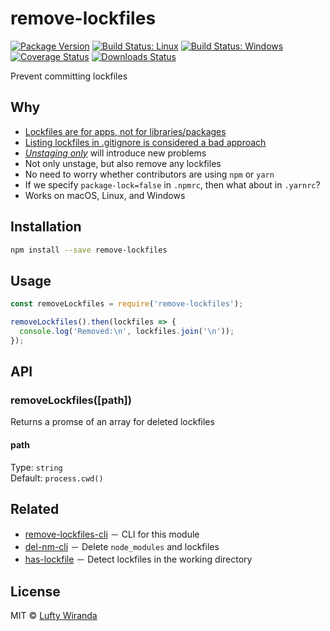 # remove-lockfiles

[![Package Version](https://img.shields.io/npm/v/remove-lockfiles.svg)](https://www.npmjs.com/package/remove-lockfiles)
[![Build Status: Linux](https://img.shields.io/travis/luftywiranda13/remove-lockfiles/master.svg)](https://travis-ci.org/luftywiranda13/remove-lockfiles)
[![Build Status: Windows](https://img.shields.io/appveyor/ci/luftywiranda13/remove-lockfiles/master.svg)](https://ci.appveyor.com/project/luftywiranda13/remove-lockfiles)
[![Coverage Status](https://img.shields.io/codecov/c/github/luftywiranda13/remove-lockfiles/master.svg)](https://codecov.io/gh/luftywiranda13/remove-lockfiles)
[![Downloads Status](https://img.shields.io/npm/dm/remove-lockfiles.svg)](https://npm-stat.com/charts.html?package=remove-lockfiles&from=2016-04-01)

Prevent committing lockfiles

## Why

* [Lockfiles are for apps, not for libraries/packages](https://github.com/sindresorhus/ama/issues/479#issuecomment-310661514)
* [Listing lockfiles in .gitignore is considered a bad approach](https://github.com/facebookincubator/create-react-app/pull/2014#issuecomment-300811661)
* _[Unstaging only](https://github.com/facebookincubator/create-react-app/pull/2700)_ will introduce new problems
* Not only unstage, but also remove any lockfiles
* No need to worry whether contributors are using `npm` or `yarn`
* If we specify `package-lock=false` in `.npmrc`, then what about in `.yarnrc`?
* Works on macOS, Linux, and Windows

## Installation

```sh
npm install --save remove-lockfiles
```

## Usage

```js
const removeLockfiles = require('remove-lockfiles');

removeLockfiles().then(lockfiles => {
  console.log('Removed:\n', lockfiles.join('\n'));
});
```

## API

### removeLockfiles([path])

Returns a promse of an array for deleted lockfiles

#### path

Type: `string`<br />
Default: `process.cwd()`

## Related

* [remove-lockfiles-cli](https://github.com/luftywiranda13/remove-lockfiles-cli) － CLI for this module
* [del-nm-cli](https://github.com/luftywiranda13/del-nm-cli) － Delete `node_modules` and lockfiles
* [has-lockfile](https://github.com/luftywiranda13/has-lockfile) － Detect lockfiles in the working directory

## License

MIT &copy; [Lufty Wiranda](https://www.luftywiranda.com)
